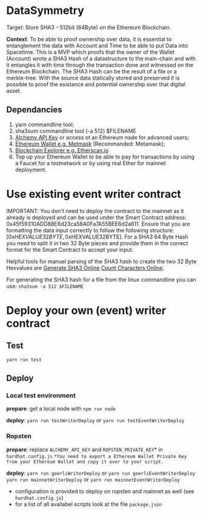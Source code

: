 # DataSymmetry
Target: Store SHA3 - 512bit (64Byte) on the Ethereum Blockchain.

**Context**: To be able to proof ownership over data, it is essential to entanglement the data with Account and Time to be able to put Data into Spacetime.
This is a MVP which proofs that the owner of the Wallet (Account) wrote a SHA3 Hash of a datastructure to the main-chain and with it entangles it with time through the transaction done and witnessed on the Ethereum Blockchain. The SHA3 Hash can be the result of a file or a merkle-tree. With the source data statically stored and preserved it is possible to proof the existance and potential ownership over that digital asset.

## Dependancies
1. yarn commandline tool;
2. sha3sum commandline tool (-a 512) $FILENAME
3. [Alchemy API Key](https://dashboard.alchemyapi.io/) or access ot an Ethereum node for advanced users;
4. [Ethereum Wallet e.g. Metmask](https://metamask.io/download) (Recommanded: Metamask);
5. [Blockchain Explorer e.g. Etherscan.io](https://etherscan.io/)
6. Top up your Ethereum Wallet to be able to pay for transactions by using a Faucet for a testnetwork or by using real Ether for mainnet deployment.

# Use existing event writer contract

IMPORTANT: You don't need to deploy the contract to the mainnet as it already is deployed and can be used under the 
Smart Contract address: 0x45f59310ADD88E6d23ca58A0Fa7A55BEE6d2a611. Ensure that you are formatting the data input correctly to follow the following structure: [0x$HEXVALUE32BYTE,0x$HEXVALUE32BYTE]. For a SHA3 64 Byte Hash you need to split it in two 32 Byte pieces and provide them in the correct format for the Smart Contract to accept your input.

Helpful tools for manuel parsing of the SHA3 hash to create the two 32 Byte Hexvalues are [Generate SHA3 Online](https://www.browserling.com/tools/sha3-hash) [Count Characters Online](https://www.charactercountonline.com/).

For generating the SHA3 hash for a file from the linux commandline you can use:
`sha3sum -a 512 $FILENAME`

# Deploy your own (event) writer contract

## Test
`yarn run test`

## Deploy
### Local test environment
**prepare**: get a local node with `npm run node` 

**deploy**: `yarn run testWriterDeploy` or `yarn run testEventWriterDeploy`

### Ropsten
**prepare**: replace `ALCHEMY_API_KEY` and `ROPSTEN_PRIVATE_KEY`* in `hardhat.config.js`
`*You need to export a Ethereum Wallet Private Key from your Ethereum Wallet and copy it over to your script.`

**deploy**: `yarn run goerliWriterDeploy` or `yarn run goerliEventWriterDeploy`
            `yarn run mainnetWriterDeploy` or `yarn run mainnetEventWriterDeploy`

- configuration is provided to deploy on ropsten and mainnet as well (see `hardhat.config.js`)
- for a list of all availabel scripts look at the file `package.json`
